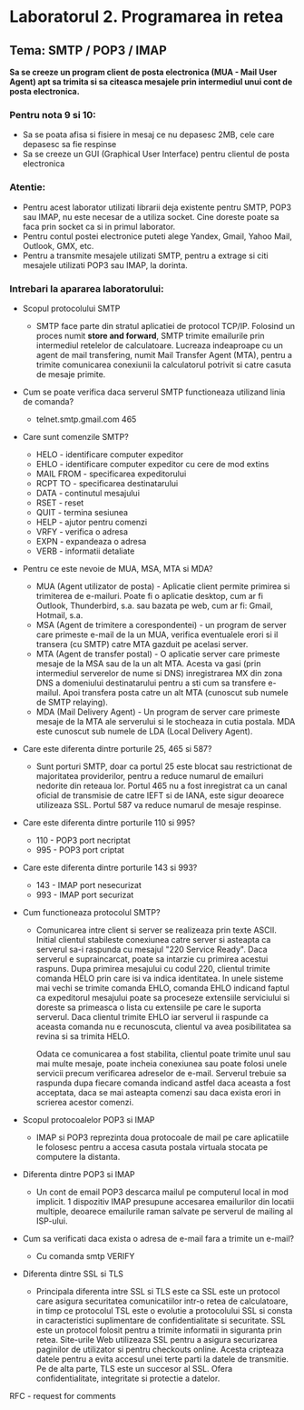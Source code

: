  # Laboratorul 2. Programarea in retea

## Tema: SMTP / POP3 / IMAP

**Sa se creeze un program client de posta electronica (MUA - Mail User Agent) apt sa trimita si sa citeasca mesajele 
prin intermediul unui cont de posta electronica.**

### Pentru nota 9 si 10:
* Sa se poata afisa si fisiere in mesaj ce nu depasesc 2MB, cele care depasesc sa fie respinse
* Sa se creeze un GUI (Graphical User Interface) pentru clientul de posta electronica

### Atentie:
* Pentru acest laborator utilizati librarii deja existente pentru SMTP, POP3 sau IMAP, nu este necesar de a utiliza
socket. Cine doreste poate sa faca prin socket ca si in primul laborator.
* Pentru contul postei electronice puteti alege Yandex, Gmail, Yahoo Mail, Outlook, GMX, etc.
* Pentru a transmite mesajele utilizati SMTP, pentru a extrage si citi mesajele utilizati POP3 sau IMAP, la dorinta.

### Intrebari la apararea laboratorului:
* Scopul protocolului SMTP
  - SMTP face parte din stratul aplicatiei de protocol TCP/IP. Folosind un proces numit **store and forward**, SMTP
  trimite emailurile prin intermediul retelelor de calculatoare. Lucreaza indeaproape cu un agent de mail transfering,
  numit Mail Transfer Agent (MTA), pentru a trimite comunicarea conexiunii la calculatorul potrivit si catre casuta de
  mesaje primite.

* Cum se poate verifica daca serverul SMTP functioneaza utilizand linia de comanda?
  - telnet.smtp.gmail.com 465

* Care sunt comenzile SMTP?
  - HELO - identificare computer expeditor
  - EHLO - identificare computer expeditor cu cere de mod extins
  - MAIL FROM - specificarea expeditorului
  - RCPT TO - specificarea destinatarului
  - DATA - continutul mesajului
  - RSET - reset
  - QUIT - termina sesiunea
  - HELP - ajutor pentru comenzi
  - VRFY - verifica o adresa
  - EXPN - expandeaza o adresa
  - VERB - informatii detaliate

* Pentru ce este nevoie de MUA, MSA, MTA si MDA?
  - MUA (Agent utilizator de posta) - Aplicatie client permite primirea si trimiterea de e-mailuri. Poate fi o aplicatie
  desktop, cum ar fi Outlook, Thunderbird, s.a. sau bazata pe web, cum ar fi: Gmail, Hotmail, s.a.
  - MSA (Agent de trimitere a corespondentei) - un program de server care primeste e-mail de la un MUA, verifica
  eventualele erori si il transera (cu SMTP) catre MTA gazduit pe acelasi server.
  - MTA (Agent de transfer postal) - O aplicatie server care primeste mesaje de la MSA sau de la un alt MTA. Acesta va
  gasi (prin intermediul serverelor de nume si DNS) inregistrarea MX din zona DNS a domeniului destinatarului pentru a
  sti cum sa transfere e-mailul. Apoi transfera posta catre un alt MTA (cunoscut sub numele de SMTP relaying).
  - MDA (Mail Delivery Agent) - Un program de server care primeste mesaje de la MTA ale serverului si le stocheaza in
  cutia postala. MDA este cunoscut sub numele de LDA (Local Delivery Agent).

* Care este diferenta dintre porturile 25, 465 si 587?
  - Sunt porturi SMTP, doar ca portul 25 este blocat sau restrictionat de majoritatea providerilor, pentru a reduce
  numarul de emailuri nedorite din reteaua lor. Portul 465 nu a fost inregistrat ca un canal oficial de transmisie de
  catre IEFT si de IANA, este sigur deoarece utilizeaza SSL. Portul 587 va reduce numarul de mesaje respinse.

* Care este diferenta dintre porturile 110 si 995?
  - 110 - POP3 port necriptat
  - 995 - POP3 port criptat

* Care este diferenta dintre porturile 143 si 993?
  - 143 - IMAP port nesecurizat
  - 993 - IMAP port securizat

* Cum functioneaza protocolul SMTP?
  - Comunicarea intre client si server se realizeaza prin texte ASCII. Initial clientul stabileste conexiunea catre
  server si asteapta ca serverul sa-i raspunda cu mesajul "220 Service Ready". Daca serverul e supraincarcat, poate sa
  intarzie cu primirea acestui raspuns. Dupa primirea mesajului cu codul 220, clientul trimite comanda HELO prin care
  isi va indica identitatea. In unele sisteme mai vechi se trimite comanda EHLO, comanda EHLO indicand faptul ca
  expeditorul mesajului poate sa proceseze extensiile serviciului si doreste sa primeasca o lista cu extensiile pe care
  le suporta serverul. Daca clientul trimite EHLO iar serverul ii raspunde ca aceasta comanda nu e recunoscuta, clientul
  va avea posibilitatea sa revina si sa trimita HELO.
  
    Odata ce comunicarea a fost stabilita, clientul poate trimite unul sau mai multe mesaje, poate incheia conexiunea
  sau poate folosi unele servicii precum verificarea adreselor de e-mail. Serverul trebuie sa raspunda dupa fiecare
  comanda indicand astfel daca aceasta a fost acceptata, daca se mai asteapta comenzi sau daca exista erori in scrierea
  acestor comenzi.

* Scopul protocoalelor POP3 si IMAP
  - IMAP si POP3 reprezinta doua protocoale de mail pe care aplicatiile le folosesc pentru a accesa casuta postala
  virtuala stocata pe computere la distanta.

* Diferenta dintre POP3 si IMAP
  - Un cont de email POP3 descarca mailul pe computerul local in mod implicit. 1 dispozitiv IMAP presupune accesarea
  emailurilor din locatii multiple, deoarece emailurile raman salvate pe serverul de mailing al ISP-ului.

* Cum sa verificati daca exista o adresa de e-mail fara a trimite un e-mail?
  - Cu comanda smtp VERIFY

* Diferenta dintre SSL si TLS
  - Principala diferenta intre SSL si TLS este ca SSL este un protocol care asigura securitatea comunicatiilor intr-o
  retea de calculatoare, in timp ce protocolul TSL este o evolutie a protocolului SSL si consta in caracteristici
  suplimentare de confidentialitate si securitate.
    SSL este un protocol folosit pentru a trimite informatii in siguranta prin retea. Site-urile Web utilizeaza SSL
  pentru a asigura securizarea paginilor de utilizator si pentru checkouts online. Acesta cripteaza datele pentru a
  evita accesul unei terte parti la datele de transmitie. Pe de alta parte, TLS este un succesor al SSL. Ofera
  confidentialitate, integritate si protectie a datelor.


RFC - request for comments 